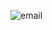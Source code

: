 
![email](https://cloud.githubusercontent.com/assets/25188187/25060439/f62788b0-2162-11e7-8394-d02bb771988a.PNG)
